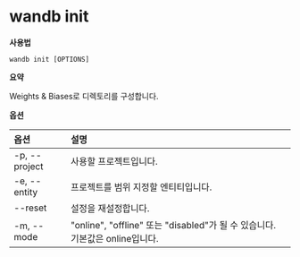 
# wandb init

**사용법**

`wandb init [OPTIONS]`

**요약**

Weights & Biases로 디렉토리를 구성합니다.

**옵션**

| **옵션** | **설명** |
| :--- | :--- |
| -p, --project | 사용할 프로젝트입니다. |
| -e, --entity | 프로젝트를 범위 지정할 엔티티입니다. |
| --reset | 설정을 재설정합니다. |
| -m, --mode | "online", "offline" 또는 "disabled"가 될 수 있습니다. 기본값은 online입니다. |